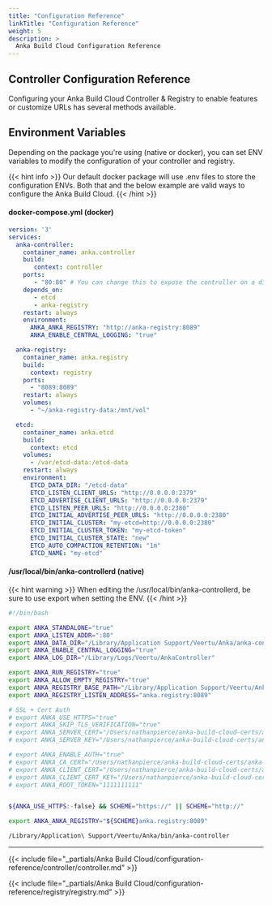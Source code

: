 ```yaml
---
title: "Configuration Reference"
linkTitle: "Configuration Reference"
weight: 5
description: >
  Anka Build Cloud Configuration Reference
---
```


## Controller Configuration Reference

Configuring your Anka Build Cloud Controller & Registry to enable features or customize URLs has several methods available.

## Environment Variables

Depending on the package you're using (native or docker), you can set ENV variables to modify the configuration of your controller and registry.

{{< hint info >}}
Our default docker package will use .env files to store the configuration ENVs. Both that and the below example are valid ways to configure the Anka Build Cloud.
{{< /hint >}}

#### docker-compose.yml (docker)

```yml
version: '3'
services:
  anka-controller:
    container_name: anka.controller
    build:
       context: controller
    ports:
       - "80:80" # You can change this to expose the controller on a different port
    depends_on:
       - etcd
       - anka-registry
    restart: always
    environment:
      ANKA_ANKA_REGISTRY: "http://anka-registry:8089"
      ANKA_ENABLE_CENTRAL_LOGGING: "true"

  anka-registry:
    container_name: anka.registry
    build:
      context: registry
    ports:
      - "8089:8089"
    restart: always
    volumes:
      - "~/anka-registry-data:/mnt/vol"

  etcd:
    container_name: anka.etcd
    build:
      context: etcd
    volumes:
      - /var/etcd-data:/etcd-data
    restart: always
    environment:
      ETCD_DATA_DIR: "/etcd-data"
      ETCD_LISTEN_CLIENT_URLS: "http://0.0.0.0:2379"
      ETCD_ADVERTISE_CLIENT_URLS: "http://0.0.0.0:2379"
      ETCD_LISTEN_PEER_URLS: "http://0.0.0.0:2380"
      ETCD_INITIAL_ADVERTISE_PEER_URLS: "http://0.0.0.0:2380"
      ETCD_INITIAL_CLUSTER: "my-etcd=http://0.0.0.0:2380"
      ETCD_INITIAL_CLUSTER_TOKEN: "my-etcd-token"
      ETCD_INITIAL_CLUSTER_STATE: "new"
      ETCD_AUTO_COMPACTION_RETENTION: "1m"
      ETCD_NAME: "my-etcd"
```

#### /usr/local/bin/anka-controllerd (native)

{{< hint warning >}}
When editing the /usr/local/bin/anka-controllerd, be sure to use export when setting the ENV.
{{< /hint >}}

```bash
#!/bin/bash

export ANKA_STANDALONE="true"
export ANKA_LISTEN_ADDR=":80"
export ANKA_DATA_DIR="/Library/Application Support/Veertu/Anka/anka-controller"
export ANKA_ENABLE_CENTRAL_LOGGING="true"
export ANKA_LOG_DIR="/Library/Logs/Veertu/AnkaController"

export ANKA_RUN_REGISTRY="true"
export ANKA_ALLOW_EMPTY_REGISTRY="true"
export ANKA_REGISTRY_BASE_PATH="/Library/Application Support/Veertu/Anka/registry"
export ANKA_REGISTRY_LISTEN_ADDRESS="anka.registry:8089"

# SSL + Cert Auth
# export ANKA_USE_HTTPS="true"
# export ANKA_SKIP_TLS_VERIFICATION="true"
# export ANKA_SERVER_CERT="/Users/nathanpierce/anka-build-cloud-certs/anka-controller-crt.pem"
# export ANKA_SERVER_KEY="/Users/nathanpierce/anka-build-cloud-certs/anka-controller-key.pem"

# export ANKA_ENABLE_AUTH="true"
# export ANKA_CA_CERT="/Users/nathanpierce/anka-build-cloud-certs/anka-ca-crt.pem"
# export ANKA_CLIENT_CERT="/Users/nathanpierce/anka-build-cloud-certs/anka-controller-crt.pem"
# export ANKA_CLIENT_CERT_KEY="/Users/nathanpierce/anka-build-cloud-certs/anka-controller-key.pem"
# export ANKA_ROOT_TOKEN="1111111111"


${ANKA_USE_HTTPS:-false} && SCHEME="https://" || SCHEME="http://"

export ANKA_ANKA_REGISTRY="${SCHEME}anka.registry:8089"

/Library/Application\ Support/Veertu/Anka/bin/anka-controller
```

---

{{< include file="_partials/Anka Build Cloud/configuration-reference/controller/controller.md" >}}

{{< include file="_partials/Anka Build Cloud/configuration-reference/registry/registry.md" >}}
